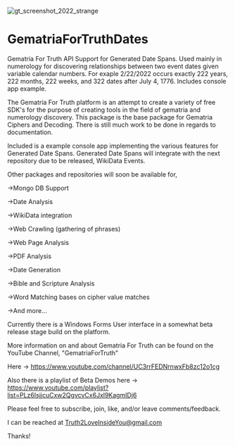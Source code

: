 ![gt_screenshot_2022_strange](https://user-images.githubusercontent.com/31824477/131839523-63dd0bc7-523b-44b8-8076-62c7dd1f8ed7.jpg)
# GematriaForTruthDates
Gematria For Truth API Support for Generated Date Spans. Used mainly in numerology for discovering relationships between two event dates given variable calendar numbers. For exaple 2/22/2022 occurs exactly 222 years, 222 months, 222 weeks, and 322 dates after July 4, 1776.  Includes console app example.


The Gematria For Truth platform is an attempt to create a variety of free SDK's for the purpose of creating tools in the field of gematria and numerology discovery. This package is the base package for Gematria Ciphers and Decoding. There is still much work to be done in regards to documentation.

Included is a example console app implementing the various features for Generated Date Spans.  Generated Date Spans will integrate with the next repository due to be released, WikiData Events.

Other packages and repositories will soon be available for,

->Mongo DB Support

->Date Analysis

->WikiData integration

->Web Crawling (gathering of phrases)

->Web Page Analysis

->PDF Analysis

->Date Generation

->Bible and Scripture Analysis

->Word Matching bases on cipher value matches

->And more...

Currently there is a Windows Forms User interface in a somewhat beta release stage build on the platform.

More information on and about Gematria For Truth can be found on the YouTube Channel, "GematriaForTruth"

Here -> https://www.youtube.com/channel/UC3rrFEDNrnwxFb8zc12o1cg

Also there is a playlist of Beta Demos here -> https://www.youtube.com/playlist?list=PLz6IsjjcuCxw2QgvcvCx6Jxl9KagmIDj6

Please feel free to subscribe, join, like, and/or leave comments/feedback.

I can be reached at Truth2LoveInsideYou@gmail.com

Thanks!
